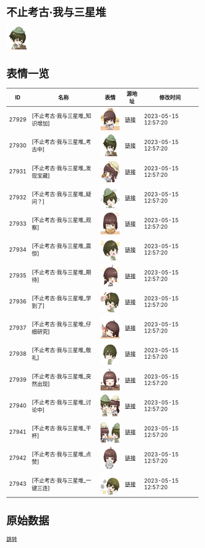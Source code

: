 # 不止考古·我与三星堆

<img src="./cover.png" height="60" alt="cover" />

# 表情一览

|ID|名称|表情|源地址|修改时间|
|----|----|----|----|----|
|27929|[不止考古·我与三星堆_知识增加]|<img src="./pic/027929_%5B不止考古·我与三星堆_知识增加%5D.png" height="60" alt="知识增加"/>|[链接](https://i0.hdslb.com/bfs/emote/44fa677525770066ad4c2eba95bbf4f3cff1ec06.png)|2023-05-15 12:57:20|
|27930|[不止考古·我与三星堆_考古中]|<img src="./pic/027930_%5B不止考古·我与三星堆_考古中%5D.png" height="60" alt="考古中"/>|[链接](https://i0.hdslb.com/bfs/emote/799a1d01da2435a2068a3fd9114c3699a20f54b0.png)|2023-05-15 12:57:20|
|27931|[不止考古·我与三星堆_发现宝藏]|<img src="./pic/027931_%5B不止考古·我与三星堆_发现宝藏%5D.png" height="60" alt="发现宝藏"/>|[链接](https://i0.hdslb.com/bfs/emote/c913e4a72d8ea7b7ff4a4fe2ff68c047e4091adc.png)|2023-05-15 12:57:20|
|27932|[不止考古·我与三星堆_疑问？]|<img src="./pic/027932_%5B不止考古·我与三星堆_疑问？%5D.png" height="60" alt="疑问？"/>|[链接](https://i0.hdslb.com/bfs/emote/50827645a54da3a26b760049e8e6dd58335cd77a.png)|2023-05-15 12:57:20|
|27933|[不止考古·我与三星堆_观察]|<img src="./pic/027933_%5B不止考古·我与三星堆_观察%5D.png" height="60" alt="观察"/>|[链接](https://i0.hdslb.com/bfs/emote/646d7a5244e968673a162aadbbdd5cbe14b005ef.png)|2023-05-15 12:57:20|
|27934|[不止考古·我与三星堆_震惊]|<img src="./pic/027934_%5B不止考古·我与三星堆_震惊%5D.png" height="60" alt="震惊"/>|[链接](https://i0.hdslb.com/bfs/emote/5ce82905bf2ef4fa860e1b47a76228f57988e1d0.png)|2023-05-15 12:57:20|
|27935|[不止考古·我与三星堆_期待]|<img src="./pic/027935_%5B不止考古·我与三星堆_期待%5D.png" height="60" alt="期待"/>|[链接](https://i0.hdslb.com/bfs/emote/a2f34782d6c3aef845fceba8c068a12e83b57c10.png)|2023-05-15 12:57:20|
|27936|[不止考古·我与三星堆_学到了]|<img src="./pic/027936_%5B不止考古·我与三星堆_学到了%5D.png" height="60" alt="学到了"/>|[链接](https://i0.hdslb.com/bfs/emote/04db34ef6936a1d263a912955b99d3eef0e0c011.png)|2023-05-15 12:57:20|
|27937|[不止考古·我与三星堆_仔细研究]|<img src="./pic/027937_%5B不止考古·我与三星堆_仔细研究%5D.png" height="60" alt="仔细研究"/>|[链接](https://i0.hdslb.com/bfs/emote/bfc1e67466dd97989bdc9e844eb57129289c882e.png)|2023-05-15 12:57:20|
|27938|[不止考古·我与三星堆_敬礼]|<img src="./pic/027938_%5B不止考古·我与三星堆_敬礼%5D.png" height="60" alt="敬礼"/>|[链接](https://i0.hdslb.com/bfs/emote/7921c2c09978edd619a6cef5361dbebe2bec1876.png)|2023-05-15 12:57:20|
|27939|[不止考古·我与三星堆_突然出现]|<img src="./pic/027939_%5B不止考古·我与三星堆_突然出现%5D.png" height="60" alt="突然出现"/>|[链接](https://i0.hdslb.com/bfs/emote/39871f7e28716d3a15dfa8c937177c18b1a9b84f.png)|2023-05-15 12:57:20|
|27940|[不止考古·我与三星堆_讨论中]|<img src="./pic/027940_%5B不止考古·我与三星堆_讨论中%5D.png" height="60" alt="讨论中"/>|[链接](https://i0.hdslb.com/bfs/emote/eb2eff900d322656c01d90d8584b9f6bebd4774f.png)|2023-05-15 12:57:20|
|27941|[不止考古·我与三星堆_干杯]|<img src="./pic/027941_%5B不止考古·我与三星堆_干杯%5D.png" height="60" alt="干杯"/>|[链接](https://i0.hdslb.com/bfs/emote/41122ea2dca668cdea2aed38b05fd3b23a63be59.png)|2023-05-15 12:57:20|
|27942|[不止考古·我与三星堆_点赞]|<img src="./pic/027942_%5B不止考古·我与三星堆_点赞%5D.png" height="60" alt="点赞"/>|[链接](https://i0.hdslb.com/bfs/emote/e05aa2d193750c9a1d522804113f1103ec0c6983.png)|2023-05-15 12:57:20|
|27943|[不止考古·我与三星堆_一键三连]|<img src="./pic/027943_%5B不止考古·我与三星堆_一键三连%5D.png" height="60" alt="一键三连"/>|[链接](https://i0.hdslb.com/bfs/emote/dd74684b5057ed6247fe922c00bb5ec4cf1237e3.png)|2023-05-15 12:57:20|

# 原始数据

[跳转](./raw.json)

